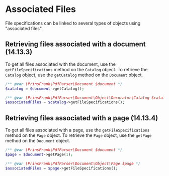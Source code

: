 # Associated Files

File specifications can be linked to several types of objects using "associated files".

## Retrieving files associated with a document (14.13.3)

To get all files associated with the document, use the `getFileSpecifications` method on the `Catalog` object. To retrieve the `Catalog` object, use the `getCatalog` method on the `Document` object.

```php
/** @var \PrinsFrank\PdfParser\Document $document */
$catalog = $document->getCatalog();

/** @var \PrinsFrank\PdfParser\Document\Object\Decorator\Catalog $catalog */
$associatedFiles = $catalog->getFileSpecifications();
```

## Retrieving files associated with a page (14.13.4)

To get all files associated with a page, use the `getFileSpecifications` method on the `Page` object. To retrieve the `Page` object, use the `getPage` method on the `Document` object.

```php
/** @var \PrinsFrank\PdfParser\Document $document */
$page = $document->getPage(1);

/** @var \PrinsFrank\PdfParser\Document\Object\Page $page */
$associatedFiles = $page->getFileSpecifications();
```
